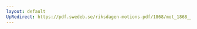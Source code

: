 ```yaml
---
layout: default
UpRedirect: https://pdf.swedeb.se/riksdagen-motions-pdf/1868/mot_1868__ak__00153/mot_1868__ak__00153_002.pdf
---
```

